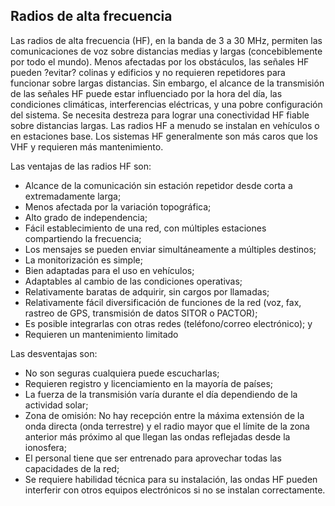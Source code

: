 [Title]: # (Radios de alta frecuencia)
[Difficulty]: # (Principiante)
[Order]: # (7)

## Radios de alta frecuencia

Las radios de alta frecuencia (HF), en la banda de 3 a 30 MHz, permiten las comunicaciones de voz sobre distancias medias y largas (concebiblemente por todo el mundo). Menos afectadas por los obstáculos, las señales HF pueden ?evitar? colinas y edificios y no requieren repetidores para funcionar sobre largas distancias. Sin embargo, el alcance de la transmisión de las señales HF puede estar influenciado por la hora del día, las condiciones climáticas, interferencias eléctricas, y una pobre configuración del sistema. Se necesita destreza para lograr una conectividad HF fiable sobre distancias largas. Las radios HF a menudo se instalan en vehículos o en estaciones base. Los sistemas HF generalmente son más caros que los VHF y requieren más mantenimiento.

Las ventajas de las radios HF son:

*   Alcance de la comunicación sin estación repetidor desde corta a extremadamente larga;
*   Menos afectada por la variación topográfica;
*   Alto grado de independencia;
*   Fácil establecimiento de una red, con múltiples estaciones compartiendo la frecuencia;
*   Los mensajes se pueden enviar simultáneamente a múltiples destinos;
*   La monitorización es simple;
*   Bien adaptadas para el uso en vehículos;
*   Adaptables al cambio de las condiciones operativas;
*   Relativamente baratas de adquirir, sin cargos por llamadas;
*   Relativamente fácil diversificación de funciones de la red (voz, fax, rastreo de GPS, transmisión de datos SITOR o PACTOR);
*   Es posible integrarlas con otras redes (teléfono/correo electrónico); y
*   Requieren un mantenimiento limitado

Las desventajas son:

*   No son seguras cualquiera puede escucharlas;
*   Requieren registro y licenciamiento en la mayoría de países;
*   La fuerza de la transmisión varía durante el día dependiendo de la actividad solar;
*   Zona de omisión: No hay recepción entre la máxima extensión de la onda directa (onda terrestre) y el radio mayor que el límite de la zona anterior más próximo al que llegan las ondas reflejadas desde la ionosfera;
*   El personal tiene que ser entrenado para aprovechar todas las capacidades de la red;
*   Se requiere habilidad técnica para su instalación, las ondas HF pueden interferir con otros equipos electrónicos si no se instalan correctamente.